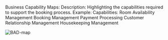 Business Capability Maps:
Description: Highlighting the capabilities required to support the booking process.
Example:
Capabilities:
Room Availability Management
Booking Management
Payment Processing
Customer Relationship Management
Housekeeping Management

![BAD-map](https://github.com/user-attachments/assets/a59649fb-6dfb-4fb2-a3b2-b1eb9f00c520)

